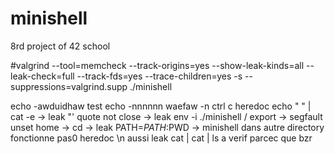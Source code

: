 # minishell
8rd project of 42 school

#valgrind --tool=memcheck --track-origins=yes --show-leak-kinds=all --leak-check=full --track-fds=yes --trace-children=yes -s --suppressions=valgrind.supp ./minishell

echo -awduidhaw test
echo -nnnnnn waefaw -n
ctrl c heredoc
echo "	" | cat -e -> leak
"' quote not close -> leak
env -i ./minishell / export -> segfault
unset home -> cd -> leak
PATH=$PATH:$PWD -> minishell dans autre directory fonctionne pas0
heredoc \n aussi leak
cat | cat | ls a verif parcec que bzr